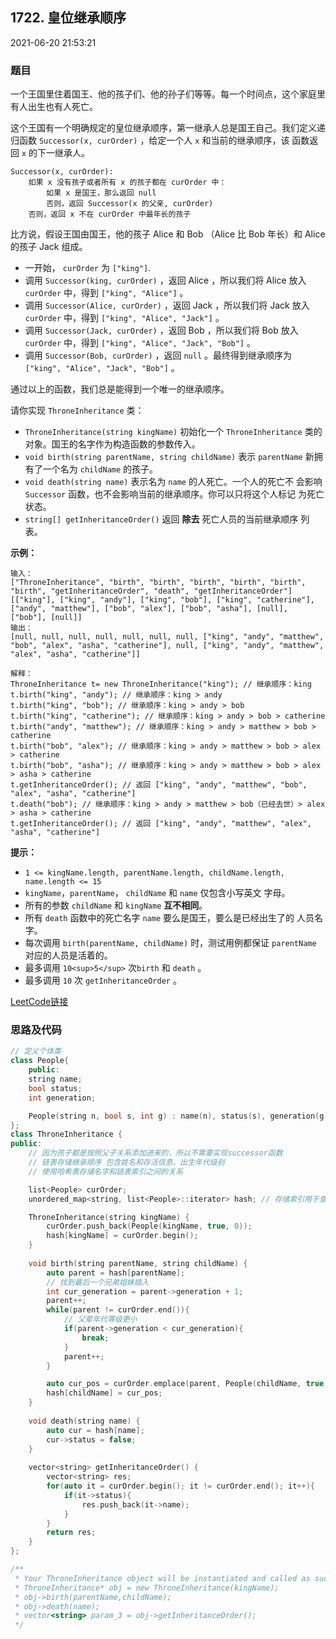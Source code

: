 ## 1722. 皇位继承顺序

2021-06-20 21:53:21

### 题目

一个王国里住着国王、他的孩子们、他的孙子们等等。每一个时间点，这个家庭里 
有人出生也有人死亡。

这个王国有一个明确规定的皇位继承顺序，第一继承人总是国王自己。我们定义递 
归函数 ``Successor(x, curOrder)`` ，给定一个人 ``x`` 和当前的继承顺序，该
函数返回 ``x`` 的下一继承人。

```
Successor(x, curOrder):
    如果 x 没有孩子或者所有 x 的孩子都在 curOrder 中：
        如果 x 是国王，那么返回 null
        否则，返回 Successor(x 的父亲, curOrder)
    否则，返回 x 不在 curOrder 中最年长的孩子
```

比方说，假设王国由国王，他的孩子 Alice 和 Bob （Alice 比 Bob 年长）和 Alice 的孩子 Jack 组成。


- 一开始， ``curOrder`` 为 ``["king"]``.
- 调用 ``Successor(king, curOrder)`` ，返回 Alice ，所以我们将 Alice 放入
 ``curOrder`` 中，得到 ``["king", "Alice"]`` 。
- 调用 ``Successor(Alice, curOrder)`` ，返回 Jack ，所以我们将 Jack 放入 
``curOrder`` 中，得到 ``["king", "Alice", "Jack"]`` 。
- 调用 ``Successor(Jack, curOrder)`` ，返回 Bob ，所以我们将 Bob 放入 ``curOrder`` 中，得到 ``["king", "Alice", "Jack", "Bob"]`` 。
- 调用 ``Successor(Bob, curOrder)`` ，返回 ``null`` 。最终得到继承顺序为 
``["king", "Alice", "Jack", "Bob"]`` 。


通过以上的函数，我们总是能得到一个唯一的继承顺序。

请你实现 ``ThroneInheritance`` 类：


- ``ThroneInheritance(string kingName)`` 初始化一个 ``ThroneInheritance`` 类的对象。国王的名字作为构造函数的参数传入。
- ``void birth(string parentName, string childName)`` 表示 ``parentName`` 新拥有了一个名为 ``childName`` 的孩子。
- ``void death(string name)`` 表示名为 ``name`` 的人死亡。一个人的死亡不 
会影响 ``Successor`` 函数，也不会影响当前的继承顺序。你可以只将这个人标记
为死亡状态。
- ``string[] getInheritanceOrder()`` 返回 **除去** 死亡人员的当前继承顺序
列表。




**示例：**

```
输入：
["ThroneInheritance", "birth", "birth", "birth", "birth", "birth", "birth", "getInheritanceOrder", "death", "getInheritanceOrder"]
[["king"], ["king", "andy"], ["king", "bob"], ["king", "catherine"], ["andy", "matthew"], ["bob", "alex"], ["bob", "asha"], [null], ["bob"], [null]]
输出：
[null, null, null, null, null, null, null, ["king", "andy", "matthew", "bob", "alex", "asha", "catherine"], null, ["king", "andy", "matthew", "alex", "asha", "catherine"]]

解释：
ThroneInheritance t= new ThroneInheritance("king"); // 继承顺序：king    
t.birth("king", "andy"); // 继承顺序：king > andy
t.birth("king", "bob"); // 继承顺序：king > andy > bob
t.birth("king", "catherine"); // 继承顺序：king > andy > bob > catherine 
t.birth("andy", "matthew"); // 继承顺序：king > andy > matthew > bob > catherine
t.birth("bob", "alex"); // 继承顺序：king > andy > matthew > bob > alex > catherine
t.birth("bob", "asha"); // 继承顺序：king > andy > matthew > bob > alex > asha > catherine
t.getInheritanceOrder(); // 返回 ["king", "andy", "matthew", "bob", "alex", "asha", "catherine"]
t.death("bob"); // 继承顺序：king > andy > matthew > bob（已经去世）> alex > asha > catherine
t.getInheritanceOrder(); // 返回 ["king", "andy", "matthew", "alex", "asha", "catherine"]
```



**提示：**


- ``1 <= kingName.length, parentName.length, childName.length, name.length <= 15``
- ``kingName``，``parentName``， ``childName`` 和 ``name`` 仅包含小写英文
字母。
- 所有的参数 ``childName`` 和 ``kingName`` **互不相同**。
- 所有 ``death`` 函数中的死亡名字 ``name`` 要么是国王，要么是已经出生了的
人员名字。
- 每次调用 ``birth(parentName, childName)`` 时，测试用例都保证 ``parentName`` 对应的人员是活着的。
- 最多调用 ``10<sup>5</sup>`` 次``birth`` 和 ``death`` 。
- 最多调用 ``10`` 次 ``getInheritanceOrder`` 。



[LeetCode链接](https://leetcode-cn.com/problems/throne-inheritance/)     

### 思路及代码

```cpp
// 定义个体类
class People{
    public:
    string name;
    bool status;
    int generation;

    People(string n, bool s, int g) : name(n), status(s), generation(g) {};
};
class ThroneInheritance {
public:
    // 因为孩子都是按照父子关系添加进来的，所以不需要实现successor函数
    // 链表存储继承顺序 包含姓名和存活信息、出生年代级别
    // 使用哈希表存储名字和链表索引之间的关系

    list<People> curOrder;
    unordered_map<string, list<People>::iterator> hash; // 存储索引用于查找

    ThroneInheritance(string kingName) {
        curOrder.push_back(People(kingName, true, 0));
        hash[kingName] = curOrder.begin();
    }
    
    void birth(string parentName, string childName) {
        auto parent = hash[parentName];
        // 找到最后一个兄弟姐妹插入
        int cur_generation = parent->generation + 1;
        parent++;
        while(parent != curOrder.end()){
            // 父辈年代等级更小
            if(parent->generation < cur_generation){
                break;
            }
            parent++;
        }

        auto cur_pos = curOrder.emplace(parent, People(childName, true, cur_generation));
        hash[childName] = cur_pos;
    }
    
    void death(string name) {
        auto cur = hash[name];
        cur->status = false;
    }
    
    vector<string> getInheritanceOrder() {
        vector<string> res;
        for(auto it = curOrder.begin(); it != curOrder.end(); it++){
            if(it->status){
                res.push_back(it->name);
            }
        }
        return res;
    }
};

/**
 * Your ThroneInheritance object will be instantiated and called as such:
 * ThroneInheritance* obj = new ThroneInheritance(kingName);
 * obj->birth(parentName,childName);
 * obj->death(name);
 * vector<string> param_3 = obj->getInheritanceOrder();
 */
 ```